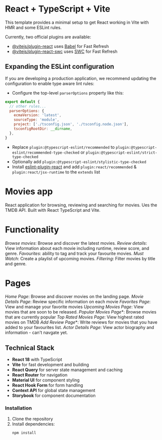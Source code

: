 # React + TypeScript + Vite

This template provides a minimal setup to get React working in Vite with HMR and some ESLint rules.

Currently, two official plugins are available:

- [@vitejs/plugin-react](https://github.com/vitejs/vite-plugin-react/blob/main/packages/plugin-react/README.md) uses [Babel](https://babeljs.io/) for Fast Refresh
- [@vitejs/plugin-react-swc](https://github.com/vitejs/vite-plugin-react-swc) uses [SWC](https://swc.rs/) for Fast Refresh

## Expanding the ESLint configuration

If you are developing a production application, we recommend updating the configuration to enable type aware lint rules:

- Configure the top-level `parserOptions` property like this:

```js
export default {
  // other rules...
  parserOptions: {
    ecmaVersion: 'latest',
    sourceType: 'module',
    project: ['./tsconfig.json', './tsconfig.node.json'],
    tsconfigRootDir: __dirname,
  },
}
```

- Replace `plugin:@typescript-eslint/recommended` to `plugin:@typescript-eslint/recommended-type-checked` or `plugin:@typescript-eslint/strict-type-checked`
- Optionally add `plugin:@typescript-eslint/stylistic-type-checked`
- Install [eslint-plugin-react](https://github.com/jsx-eslint/eslint-plugin-react) and add `plugin:react/recommended` & `plugin:react/jsx-runtime` to the `extends` list


# Movies app
React application for browsing, reviewing and searching for movies. Ues the TMDB API. Built with React TypeScript and Vite. 

# Functionality 
*Browse movies*: Browse and discover the latest movies. 
*Review details*: View information about each movie including runtime, review score, and genre. 
*Favourites*: ability to tag and track your favourite movies. 
*Must Watch*: Create a playlist of upcoming movies. 
*Filtering*: Filter movies by title and genre.

# Pages
*Home Page*: Browse and discover movies on the landing page. 
*Movie Details Page*: Review specific information on each movie
*Favorites Page*: View and manage your favorite movies
*Upcoming Movies Page*: View movies that are soon to be released. 
*Popular Movies Page**: Browse movies that are currently popular
*Top Rated Movies Page*: View highest rated movies on TMDB
*Add Review Page**: Write reviews for movies that you have added to your favourites list.
*Actor Details Page*: View actor biography and information - can't navgate yet. 

## Technical Stack
- **React 18** with TypeScript
- **Vite** for fast development and building
- **React Query** for server state management and caching
- **React Router** for navigation
- **Material UI** for component styling
- **React Hook Form** for form handling
- **Context API** for global state management
- **Storybook** for component documentation

### Installation
1. Clone the repository
2. Install dependencies:
   ```bash
   npm install